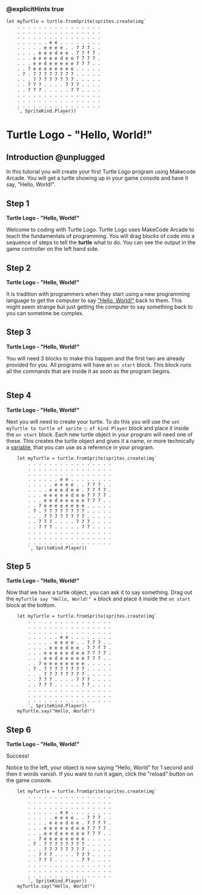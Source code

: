 ### @explicitHints true

```template
let myTurtle = turtle.fromSprite(sprites.create(img`
    . . . . . . . . . . . . . . . . 
    . . . . . . . . . . . . . . . . 
    . . . . . . . . . . . . . . . . 
    . . . . . . e e . . . . . . . . 
    . . . . . e e e e . . 7 7 7 . . 
    . . . . e e e d e e . 7 7 f 7 . 
    . . . e e e e e d e e 7 7 7 7 . 
    . . . e e d e e e e e 7 7 7 . . 
    . . 7 e e e e e e e e . . . . . 
    . 7 . 7 7 7 7 7 7 7 7 . . . . . 
    . . . 7 7 7 7 7 7 7 7 . . . . . 
    . . 7 7 7 . . . . 7 7 7 . . . . 
    . . 7 7 7 . . . . . 7 7 . . . . 
    . . . . . . . . . . . . . . . . 
    . . . . . . . . . . . . . . . . 
    . . . . . . . . . . . . . . . . 
    `, SpriteKind.Player))
```

# Turtle Logo - "Hello, World!"

## Introduction @unplugged

In this tutorial you will create your first Turtle Logo program using Makecode Arcade. You will get a turtle showing up in your game console and have it say, "Hello, World!".

## Step 1
**Turtle Logo - "Hello, World!"**

Welcome to coding with Turtle Logo. Turtle Logo uses MakeCode Arcade to teach the fundamentals of programming. You will drag blocks of code into a sequence of steps to tell the **turtle** what to do. You can see the output in the game controller on the left hand side.

## Step 2
**Turtle Logo - "Hello, World!"**

It is tradition with programmers when they start using a new programming language to get the computer to say ["Hello, World!"](https://en.wikipedia.org/wiki/%22Hello,_World!%22_program#:~:text=A%20%22Hello%2C%20World!%22%20program%20generally%20is%20a%20computer,by%20people%20learning%20to%20code.) back to them. This might seem strange but just getting the computer to say something back to you can sometime be complex.

## Step 3
**Turtle Logo - "Hello, World!"**

You will need 3 blocks to make this happen and the first two are already provided for you. All programs will have an ``on start`` block. This block runs all the commands that are inside it as soon as the program begins.
```blocks

```

## Step 4
**Turtle Logo - "Hello, World!"**

Next you will need to create your turtle. To do this you will use the ``set myTurtle to turtle of sprite ▢ of kind Player`` block and place it inside the ``on start`` block. Each new turtle object in your program will need one of these. This creates the turtle object and gives it a name, or more technically a [variable](https://tinyurl.com/95n35y8w), that you can use as a reference in your program.
```blocks
    let myTurtle = turtle.fromSprite(sprites.create(img`
        . . . . . . . . . . . . . . . . 
        . . . . . . . . . . . . . . . . 
        . . . . . . . . . . . . . . . . 
        . . . . . . e e . . . . . . . . 
        . . . . . e e e e . . 7 7 7 . . 
        . . . . e e e d e e . 7 7 f 7 . 
        . . . e e e e e d e e 7 7 7 7 . 
        . . . e e d e e e e e 7 7 7 . . 
        . . 7 e e e e e e e e . . . . . 
        . 7 . 7 7 7 7 7 7 7 7 . . . . . 
        . . . 7 7 7 7 7 7 7 7 . . . . . 
        . . 7 7 7 . . . . 7 7 7 . . . . 
        . . 7 7 7 . . . . . 7 7 . . . . 
        . . . . . . . . . . . . . . . . 
        . . . . . . . . . . . . . . . . 
        . . . . . . . . . . . . . . . . 
        `, SpriteKind.Player))
```

## Step 5
**Turtle Logo - "Hello, World!"**

Now that we have a turtle object, you can ask it to say something. Drag out the ``myTurtle say "Hello, World!" ⊕`` block and place it inside the ``on start`` block at the bottom.

```blocks
    let myTurtle = turtle.fromSprite(sprites.create(img`
        . . . . . . . . . . . . . . . . 
        . . . . . . . . . . . . . . . . 
        . . . . . . . . . . . . . . . . 
        . . . . . . e e . . . . . . . . 
        . . . . . e e e e . . 7 7 7 . . 
        . . . . e e e d e e . 7 7 f 7 . 
        . . . e e e e e d e e 7 7 7 7 . 
        . . . e e d e e e e e 7 7 7 . . 
        . . 7 e e e e e e e e . . . . . 
        . 7 . 7 7 7 7 7 7 7 7 . . . . . 
        . . . 7 7 7 7 7 7 7 7 . . . . . 
        . . 7 7 7 . . . . 7 7 7 . . . . 
        . . 7 7 7 . . . . . 7 7 . . . . 
        . . . . . . . . . . . . . . . . 
        . . . . . . . . . . . . . . . . 
        . . . . . . . . . . . . . . . . 
        `, SpriteKind.Player))
    myTurtle.say("Hello, World!")
```
## Step 6
**Turtle Logo - "Hello, World!"**

Success!

Notice to the left, your object is now saying "Hello, World" for 1 second and then it words vanish. If you want to run it again, click the "reload" button on the game console.

```ghost
    let myTurtle = turtle.fromSprite(sprites.create(img`
        . . . . . . . . . . . . . . . . 
        . . . . . . . . . . . . . . . . 
        . . . . . . . . . . . . . . . . 
        . . . . . . e e . . . . . . . . 
        . . . . . e e e e . . 7 7 7 . . 
        . . . . e e e d e e . 7 7 f 7 . 
        . . . e e e e e d e e 7 7 7 7 . 
        . . . e e d e e e e e 7 7 7 . . 
        . . 7 e e e e e e e e . . . . . 
        . 7 . 7 7 7 7 7 7 7 7 . . . . . 
        . . . 7 7 7 7 7 7 7 7 . . . . . 
        . . 7 7 7 . . . . 7 7 7 . . . . 
        . . 7 7 7 . . . . . 7 7 . . . . 
        . . . . . . . . . . . . . . . . 
        . . . . . . . . . . . . . . . . 
        . . . . . . . . . . . . . . . . 
        `, SpriteKind.Player))
    myTurtle.say("Hello, World!")
```
